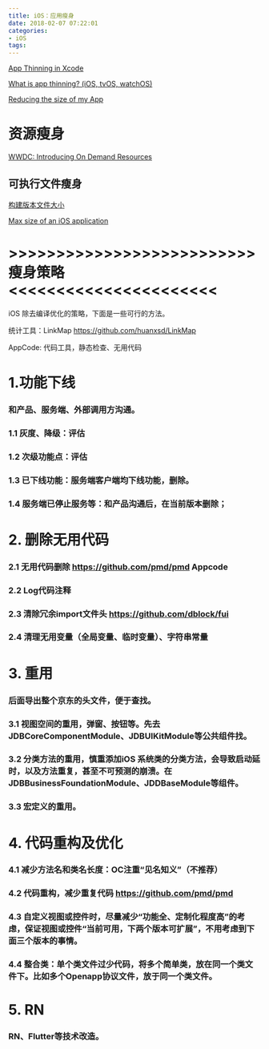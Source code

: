 ```yaml
---
title: iOS：应用瘦身
date: 2018-02-07 07:22:01
categories:
- iOS
tags:
---
```






[App Thinning in Xcode](https://developer.apple.com/videos/play/wwdc2015/404/)

[What is app thinning? (iOS, tvOS, watchOS)](https://help.apple.com/xcode/mac/current/#/devbbdc5ce4f)

[Reducing the size of my App](https://developer.apple.com/library/archive/qa/qa1795/_index.html)

# 资源瘦身

[ WWDC: Introducing On Demand Resources](https://developer.apple.com/videos/play/wwdc2015/214/)





## 可执行文件瘦身

[构建版本文件大小](https://help.apple.com/app-store-connect/#/dev611e0a21f)

[Max size of an iOS application](https://stackoverflow.com/questions/4753100/max-size-of-an-ios-application)





# >>>>>>>>>>>>>>>>>>>>>>>>>>瘦身策略<<<<<<<<<<<<<<<<<<<<<<

iOS 除去编译优化的策略，下面是一些可行的方法。

统计工具：LinkMap <https://github.com/huanxsd/LinkMap>

AppCode: 代码工具，静态检查、无用代码

# 1.功能下线

### 和产品、服务端、外部调用方沟通。

### 1.1    灰度、降级：评估

### 1.2    次级功能点：评估

### 1.3    已下线功能：服务端客户端均下线功能，删除。

###   1.4    服务端已停止服务等：和产品沟通后，在当前版本删除；

# 2. 删除无用代码

### 2.1     无用代码删除  <https://github.com/pmd/pmd>    Appcode

### 2.2     Log代码注释

### 2.3     清除冗余import文件头  <https://github.com/dblock/fui>

### 2.4     清理无用变量（全局变量、临时变量）、字符串常量

# 3. 重用

### 后面导出整个京东的头文件，便于查找。

### 3.1     视图空间的重用，弹窗、按钮等。先去JDBCoreComponentModule、JDBUIKitModule等公共组件找。

### 3.2     分类方法的重用，慎重添加iOS 系统类的分类方法，会导致启动延时，以及方法重复，甚至不可预测的崩溃。在JDBBusinessFoundationModule、JDDBaseModule等组件。

### 3.3     宏定义的重用。

# 4. 代码重构及优化

### 4.1    减少方法名和类名长度：OC注重“见名知义”（不推荐）

### 4.2    代码重构，减少重复代码      <https://github.com/pmd/pmd>

### 4.3   自定义视图或控件时，尽量减少“功能全、定制化程度高”的考虑，保证视图或控件“当前可用，下两个版本可扩展”，不用考虑到下面三个版本的事情。

### 4.4   整合类：单个类文件过少代码，将多个简单类，放在同一个类文件下。比如多个Openapp协议文件，放于同一个类文件。

# 5. RN

### RN、Flutter等技术改造。